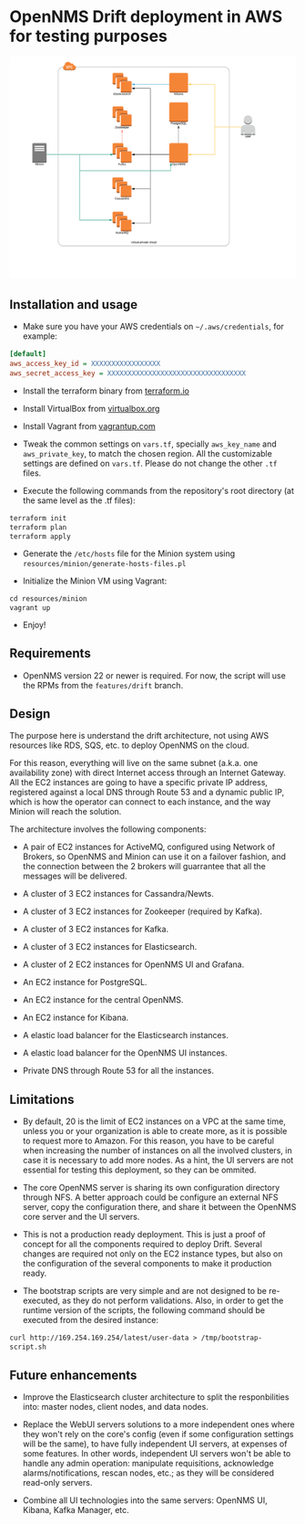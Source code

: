 # OpenNMS Drift deployment in AWS for testing purposes

![diagram](resources/diagram.png)

## Installation and usage

* Make sure you have your AWS credentials on `~/.aws/credentials`, for example:

```INI
[default]
aws_access_key_id = XXXXXXXXXXXXXXXXX
aws_secret_access_key = XXXXXXXXXXXXXXXXXXXXXXXXXXXXXXXXXX
```

* Install the terraform binary from [terraform.io](https://www.terraform.io)

* Install VirtualBox from [virtualbox.org](https://www.virtualbox.org)

* Install Vagrant from [vagrantup.com](https://www.vagrantup.com)

* Tweak the common settings on `vars.tf`, specially `aws_key_name` and `aws_private_key`, to match the chosen region. All the customizable settings are defined on `vars.tf`. Please do not change the other `.tf` files.

* Execute the following commands from the repository's root directory (at the same level as the .tf files):

```SHELL
terraform init
terraform plan
terraform apply
```

* Generate the `/etc/hosts` file for the Minion system using `resources/minion/generate-hosts-files.pl`

* Initialize the Minion VM using Vagrant:

```SHELL
cd resources/minion
vagrant up
```

* Enjoy!

## Requirements

* OpenNMS version 22 or newer is required. For now, the script will use the RPMs from the `features/drift` branch.

## Design

The purpose here is understand the drift architecture, not using AWS resources like RDS, SQS, etc. to deploy OpenNMS on the cloud.

For this reason, everything will live on the same subnet (a.k.a. one availability zone) with direct Internet access through an Internet Gateway. All the EC2 instances are going to have a specific private IP address, registered against a local DNS through Route 53 and a dynamic public IP, which is how the operator can connect to each instance, and the way Minion will reach the solution.

The architecture involves the following components:

* A pair of EC2 instances for ActiveMQ, configured using Network of Brokers, so OpenNMS and Minion can use it on a failover fashion, and the connection between the 2 brokers will guarrantee that all the messages will be delivered.

* A cluster of 3 EC2 instances for Cassandra/Newts.

* A cluster of 3 EC2 instances for Zookeeper (required by Kafka). 

* A cluster of 3 EC2 instances for Kafka.

* A cluster of 3 EC2 instances for Elasticsearch.

* A cluster of 2 EC2 instances for OpenNMS UI and Grafana.

* An EC2 instance for PostgreSQL.

* An EC2 instance for the central OpenNMS.

* An EC2 instance for Kibana.

* A elastic load balancer for the Elasticsearch instances.

* A elastic load balancer for the OpenNMS UI instances.

* Private DNS through Route 53 for all the instances.

## Limitations

* By default, 20 is the limit of EC2 instances on a VPC at the same time, unless you or your organization is able to create more, as it is possible to request more to Amazon. For this reason, you have to be careful when increasing the number of instances on all the involved clusters, in case it is necessary to add more nodes. As a hint, the UI servers are not essential for testing this deployment, so they can be ommited.

* The core OpenNMS server is sharing its own configuration directory through NFS. A better approach could be configure an external NFS server, copy the configuration there, and share it between the OpenNMS core server and the UI servers.

* This is not a production ready deployment. This is just a proof of concept for all the components required to deploy Drift. Several changes are required not only on the EC2 instance types, but also on the configuration of the several components to make it production ready.

* The bootstrap scripts are very simple and are not designed to be re-executed, as they do not perform validations. Also, in order to get the runtime version of the scripts, the following command should be executed from the desired instance:

```SHELL
curl http://169.254.169.254/latest/user-data > /tmp/bootstrap-script.sh
```

## Future enhancements

* Improve the Elasticsearch cluster architecture to split the responbilities into: master nodes, client nodes, and data nodes.

* Replace the WebUI servers solutions to a more independent ones where they won't rely on the core's config (even if some configuration settings will be the same), to have fully independent UI servers, at expenses of some features. In other words, independent UI servers won't be able to handle any admin operation: manipulate requisitions, acknowledge alarms/notifications, rescan nodes, etc.; as they will be considered read-only servers.

* Combine all UI technologies into the same servers: OpenNMS UI, Kibana, Kafka Manager, etc.
